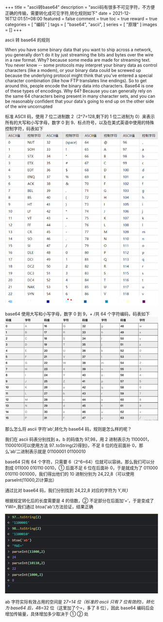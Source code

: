 +++
title = "ascii转base64"
description = "ascii码有很多不可见字符，不方便正确的传输，需要转化成可见字符,转化规则如下"
date = 2021-12-16T12:01:51+08:00
featured = false
comment = true
toc = true
reward = true
categories = [
  "编码"
]
tags = [
  "base64",
  "ascii",
]
series = [
  "原理"
]
images = []
+++

ascii 转 base64 的规则

<!--more-->

When you have some binary data that you want to ship across a network, you generally don't do it by just streaming the bits and bytes over the wire in a raw format. Why? because some media are made for streaming text. You never know -- some protocols may interpret your binary data as control characters (like a modem), or your binary data could be screwed up because the underlying protocol might think that you've entered a special character combination (like how FTP translates line endings). So to get around this, people encode the binary data into characters. Base64 is one of these types of encodings. Why 64? Because you can generally rely on the same 64 characters being present in many character sets, and you can be reasonably confident that your data's going to end up on the other side of the wire uncorrupted

标准 ASCII 码，使用 7 位二进制数 2（2^7=128,剩下的 1 位二进制为 0）来表示所有的大写和小写字母，数字 0 到 9、标点符号，以及在美式英语中使用的特殊控制字符，码表如下
![ascii](images/ascii.png)

base64 使用大写和小写字母，数字 0 到 9，+ /共 64 个字符编码，码表如下
![base64](images/base64.png)

那么怎么将 ascii 字符'ab',转化为 base64 码，规则是怎么样的呢？

我们在 ascii 码表分别找到 a，b 的码值为 97,98，用 2 进制表示为 1100001，1100010(可以使用方法 97..toString(2)得到)，不足 8 位的在前面补 0，那么‘ab’二进制表示就是 01100001 01100010

base64 只有 64 个字符，只需要 6（2^6=64）位就可以容纳，那么我们可以分割成 011000 010110 0010，① 后面不足 6 位在后面补 0，于是就成为了 011000 010110 001000，我们得出他们的 10 进制分别为 24,22,8（可以使用 parseInt(11000,2)计算出）

通过比对 base64 码，我们分别找到 24,22,8 对应的字符为 Y,W,I

根据规定转化后的长度需要是 4 的倍数，② 不足部分在后面加‘=’，于是变成了 YWI=,我们通过 btoa('ab')方法验证，结果正确

![console](images/console.png)

ab 字符实际有效占用的空间是 2*7=14 位（标准的 ascii 只有 7 位有效的)，转化为 base64 后，4*8=32 位（这里加了个=，多了 8 位），因此 base64 编码后会增加传输量，具体增加多少取决于 ① ② 处
